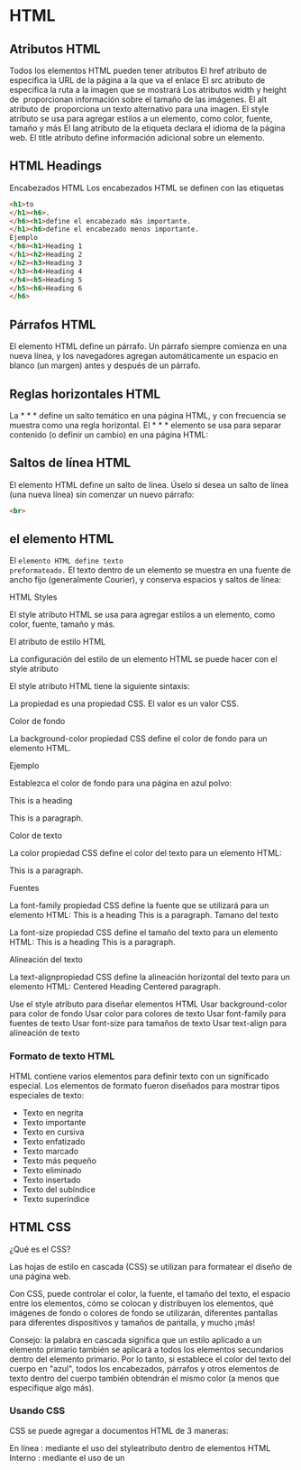 # HTML
## Atributos HTML

Todos los elementos HTML pueden tener atributos
El href atributo de <a> especifica la URL de la página a la que va el enlace
El src atributo de <img> especifica la ruta a la imagen que se mostrará
Los atributos width y height de <img> proporcionan información sobre el tamaño de las imágenes.
El alt atributo de <img> proporciona un texto alternativo para una imagen.
El style atributo se usa para agregar estilos a un elemento, como color, fuente, tamaño y más
El lang atributo de la etiqueta declara el idioma de la página web.
El title atributo define información adicional sobre un elemento.

## HTML Headings

Encabezados HTML
Los encabezados HTML se definen con las etiquetas
````html
<h1>to
</h1><h6>.
</h6><h1>define el encabezado más importante.
</h1><h6>define el encabezado menos importante.
Ejemplo
</h6><h1>Heading 1
</h1><h2>Heading 2
</h2><h3>Heading 3
</h3><h4>Heading 4
</h4><h5>Heading 5
</h5><h6>Heading 6
</h6>
````
## Párrafos HTML

El elemento HTML define un párrafo.
Un párrafo siempre comienza en una nueva línea, y los navegadores agregan automáticamente un espacio en blanco (un margen) antes y después de un párrafo.

## Reglas horizontales HTML

La * * *  define un salto temático en una página HTML, y con frecuencia se muestra como una regla horizontal.
El * * * elemento se usa para separar contenido (o definir un cambio) en una página HTML:

## Saltos de línea HTML

El elemento HTML define un salto de línea.
Úselo si desea un salto de línea (una nueva línea) sin comenzar un nuevo párrafo:
````HTML
<br>
````

## el elemento HTML

<code data-te-codeblock=""></code>

El
<code data-te-codeblock="">elemento HTML define texto preformateado.</code>
El texto dentro de un
elemento se muestra en una fuente de ancho fijo (generalmente Courier), y conserva espacios y saltos de línea:

HTML Styles

El style atributo HTML se usa para agregar estilos a un elemento, como color, fuente, tamaño y más.

El atributo de estilo HTML

La configuración del estilo de un elemento HTML se puede hacer con el style atributo

El style atributo HTML tiene la siguiente sintaxis:

La propiedad es una propiedad CSS. El valor es un valor CSS.

Color de fondo

La background-color propiedad CSS define el color de fondo para un elemento HTML.

Ejemplo

Establezca el color de fondo para una página en azul polvo:

This is a heading

This is a paragraph.

Color de texto

La color propiedad CSS define el color del texto para un elemento HTML:

This is a paragraph.

Fuentes

La font-family propiedad CSS define la fuente que se utilizará para un elemento HTML:
This is a heading
This is a paragraph.
Tamano del texto

La font-size propiedad CSS define el tamaño del texto para un elemento HTML:
This is a heading
This is a paragraph.

Alineación del texto

La text-alignpropiedad CSS define la alineación horizontal del texto para un elemento HTML:
Centered Heading
Centered paragraph.

Use el style atributo para diseñar elementos HTML
Usar background-color para color de fondo
Usar color para colores de texto
Usar font-family para fuentes de texto
Usar font-size para tamaños de texto
Usar text-align para alineación de texto

### Formato de texto HTML
HTML contiene varios elementos para definir texto con un significado especial.
Los elementos de formato fueron diseñados para mostrar tipos especiales de texto:
-   Texto en negrita
-   Texto importante
-   Texto en cursiva
-   Texto enfatizado
-   Texto marcado
-   Texto más pequeño
-   Texto eliminado
-   Texto insertado
-   Texto del subíndice
-   Texto superíndice

## HTML CSS

¿Qué es el CSS?

Las hojas de estilo en cascada (CSS) se utilizan para formatear el diseño de una página web.

Con CSS, puede controlar el color, la fuente, el tamaño del texto, el espacio entre los elementos, cómo se colocan y distribuyen los elementos, qué imágenes de fondo o colores de fondo se utilizarán, diferentes pantallas para diferentes dispositivos y tamaños de pantalla, y mucho ¡más!

Consejo: la palabra en cascada significa que un estilo aplicado a un elemento primario también se aplicará a todos los elementos secundarios dentro del elemento primario. Por lo tanto, si establece el color del texto del cuerpo en "azul", todos los encabezados, párrafos y otros elementos de texto dentro del cuerpo también obtendrán el mismo color (a menos que especifique algo más).

### Usando CSS

CSS se puede agregar a documentos HTML de 3 maneras:

En línea : mediante el uso del styleatributo dentro de elementos HTML
Interno : mediante el uso de un <style>elemento en la <head>sección
Externo : mediante el uso de un <link> elemento para vincular a un archivo CSS externo

<head>
  <link rel="stylesheet" href="styles.css">
</head>

### Colores CSS, fuentes y tamaños

Aquí, demostraremos algunas propiedades CSS comúnmente utilizadas. Aprenderá más sobre ellos más tarde.

La color propiedad CSS define el color del texto que se utilizará.

La font-family propiedad CSS define la fuente que se utilizará.

La font-size propiedad CSS define el tamaño del texto que se utilizará.

### Borde CSS

La border p ropiedad CSS define un borde alrededor de un elemento HTML.

p {
border: 2px solid powderblue;
}

### Relleno CSS

La padding propiedad CSS define un relleno (espacio) entre el texto y el borde.
p {
  border: 2px solid powderblue;
  padding: 30px;
}

### Margen CSS

La marginpropiedad CSS define un margen (espacio) fuera del borde.

p {
  border: 2px solid powderblue;
  margin: 50px;
}

Use el style atributo HTML para el estilo en línea
Use el <style> elemento HTML para definir CSS interno
Use el <link> elemento HTML para referirse a un archivo CSS externo
Use el <head> elemento HTML para almacenar elementos <style> y <link>
Use la color propiedad CSS para colores de texto
Use la font-family propiedad CSS para fuentes de texto
Use la font-size propiedad CSS para tamaños de texto
Use la border propiedad CSS para bordes
Use la padding propiedad CSS para el espacio dentro del borde
Use la margin propiedad CSS para espacio fuera del borde

## secciónes

### Header

Crear seccion de Header como logo,

### nav

Barra de navegacion, Home, Contacto, etc

### article

### section

### aside

no corresponde al contenido pero queremos mostrará como publicidad

### footer

 pie de pagina

## Agrupaciones de contenido

### Listas anidadas
ul :Unordered List
ol :Orderer List
li :List Item
````html
<ul>
  <li>item de lista 1</li>
  <li>item de lista 2
    <ol>
      <li>subitem de lista 1</li>
      <li>subitem de lista 2</li>
    </ol>
  </li>
  <li>item de lista 3</li>
</ul>
````
### Listas de definicion

Sirven para indicar un termino y una definicion ej. glosario
dl : Definition List
dt : Definition Term
dd : Definition description
````html
<dl class="">
  <dt>Peru</dt>
  <dd>Lima</dd>
  <dt>Chile</dt>
  <dd>Santiago</dd>
  <dt>Venezuela</dt>
  <dd>Caracas</dd>
</dl>
````

## Figure y Figcaption

Figure sirve para colocar contenido relacionado pero que rompa el flujo del contenido
Ejemplo un tutorial o contenido, noticia,etc en el que se inserta imagen, video, en el medio del documento que esta relacionado con el contenido.

Figcaption es la leyenda del contenido, description, title, opcional
````html
<figure>
  <pre>
    <code>function hola() {
      return "Hola Mundo"
    }
  </code>
  </pre>
  <figcaption>
    Declaracion de una funcion JavaScript
  </figcaption>
</figure>
````
## Otros elementos

### Main
el elemento mas importante, Contenido principal de la pagina
````html
<main>
  <p>este en un parrafo</p>
  <hr> <!-- horizontal rule -->
  <pre>  <!-- preformateado -->
        este Texto
   se representa
     igual en el Navegador
  </pre>
  <blockquote cite="http://">
    <!-- citas frases famosas, Destacar elemento del contenido -->
  </blockquote>
</main>
````
### Divisiones (Layout)

Div y span son contendores de contenidos para luego ser usados css ,js,etc

## Elementos de Linea y Bloque

los elementos de linea deben estar dentro de un elemento de Bloque,
la mayoria son elementos de bloque
````html
 ul,li,p,blockquote,article,figure
 ````
 ````html
<p>Este es un elemento de bloque</p>
<span>Este es un elemento de linea</span>
````
### elementos de texto comunes

````html
<small></small>
<strong></strong> <!--mas importanto  -->
<em></em> <!--enfasis cursiva-->
<cite></cite> <!--citar -->
<dfn></dfn> <!--definicion ej Siglas-->
<code></code> <!--fragmentos de codigos-->
<data value=""></data>
<br> <!--Quiebre de linea -->
<q cite=""></q><!-- -->
<abbr title=""></abbr> <!--Abbreviation -->
<del></del> <!-- Deleted Text-->
<wbr> <!-- Word Break Opportunity-->
<span></span>  <!--Contendor de elementos de linea -->
<i></i> <!-- italic -->
<b></b> <!--bold o negrita-->
<u></u> <!-- undeline -->
<sup></sup> <!-- superíndice -->
<sub></sub> <!-- subindice -->
<time></time> <!-- Tiempo -->
<mark></mark> <!-- resaltar el texto, remarcar -->
<a href="#"></a> <!-- Hipertexto Enlaces -->
````

## Enlaces

````html
<p>
  <!-- Ruta Absoluta -->
  <a href="https://ed.team">Educacion con honestidad</a>
  <!-- Ruta Relativa, Misma carpeta -->
  <a href="usuarios.html">Usuarios</a>
  <a href="./usuarios.html">Usuarios</a>
  <!-- Ruta Relativa, Carpeta superior -->
  <a href=../usuarios.html>Usuarios</a>
  <!-- Ruta Relativa, 2 carpetas arriba y subdirectorio -->
  <a href="../usuarios/usuarios.html"></a>
  <!-- Ruta Relativa a la Raiz / -->
  <a href="/usuarios.html">Usuarios</a>
</p>
````
